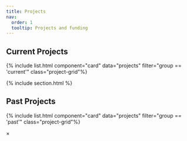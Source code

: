 ```yaml
---
title: Projects
nav:
  order: 1
  tooltip: Projects and funding
---
```


## Current Projects

{% include list.html component="card" data="projects" filter="group == 'current'" class="project-grid"%}

{% include section.html %}

## Past Projects

{% include list.html component="card" data="projects" filter="group == 'past'" class="project-grid"%}

<!-- Modal Popup Markup for full description -->
<div id="descriptionModal" class="modal">
  <div class="modal-content">
    <span class="close">&times;</span>
    <div id="modalDescriptionContent"></div>
  </div>
</div>

<!-- JavaScript to handle the modal popup -->